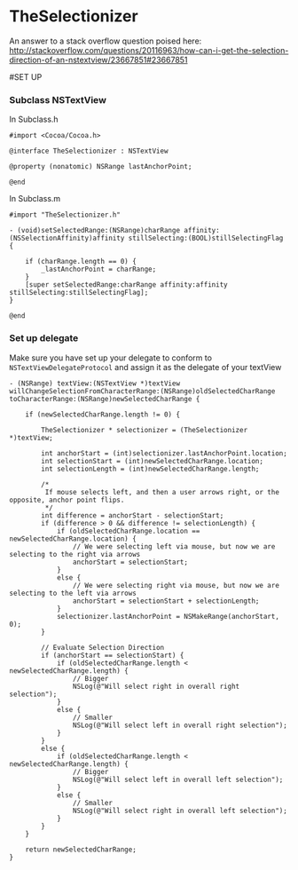 TheSelectionizer
================

An answer to a stack overflow question poised here: http://stackoverflow.com/questions/20116963/how-can-i-get-the-selection-direction-of-an-nstextview/23667851#23667851


#SET UP

### Subclass NSTextView

In Subclass.h

```ObjC
#import <Cocoa/Cocoa.h>

@interface TheSelectionizer : NSTextView

@property (nonatomic) NSRange lastAnchorPoint;

@end

```

In Subclass.m

```ObjC
#import "TheSelectionizer.h"

- (void)setSelectedRange:(NSRange)charRange affinity:(NSSelectionAffinity)affinity stillSelecting:(BOOL)stillSelectingFlag {

    if (charRange.length == 0) {
        _lastAnchorPoint = charRange;
    }
    [super setSelectedRange:charRange affinity:affinity stillSelecting:stillSelectingFlag];
}

@end
```

### Set up delegate

Make sure you have set up your delegate to conform to `NSTextViewDelegateProtocol` and assign it as the delegate of your textView

```ObjC
- (NSRange) textView:(NSTextView *)textView willChangeSelectionFromCharacterRange:(NSRange)oldSelectedCharRange toCharacterRange:(NSRange)newSelectedCharRange {

    if (newSelectedCharRange.length != 0) {

        TheSelectionizer * selectionizer = (TheSelectionizer *)textView;

        int anchorStart = (int)selectionizer.lastAnchorPoint.location;
        int selectionStart = (int)newSelectedCharRange.location;
        int selectionLength = (int)newSelectedCharRange.length;

        /*
         If mouse selects left, and then a user arrows right, or the opposite, anchor point flips.
         */
        int difference = anchorStart - selectionStart;
        if (difference > 0 && difference != selectionLength) {
            if (oldSelectedCharRange.location == newSelectedCharRange.location) {
                // We were selecting left via mouse, but now we are selecting to the right via arrows
                anchorStart = selectionStart;
            }
            else {
                // We were selecting right via mouse, but now we are selecting to the left via arrows
                anchorStart = selectionStart + selectionLength;
            }
            selectionizer.lastAnchorPoint = NSMakeRange(anchorStart, 0);
        }

        // Evaluate Selection Direction
        if (anchorStart == selectionStart) {
            if (oldSelectedCharRange.length < newSelectedCharRange.length) {
                // Bigger
                NSLog(@"Will select right in overall right selection");
            }
            else {
                // Smaller
                NSLog(@"Will select left in overall right selection");
            }
        }
        else {
            if (oldSelectedCharRange.length < newSelectedCharRange.length) {
                // Bigger
                NSLog(@"Will select left in overall left selection");
            }
            else {
                // Smaller
                NSLog(@"Will select right in overall left selection");
            }
        }
    }

    return newSelectedCharRange;
}
```
